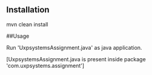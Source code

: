 
## Installation
mvn clean install

##Usage

Run 'UxpsystemsAssignment.java' as java application.

[UxpsystemsAssignment.java is present inside package 'com.uxpsystems.assignment'] 